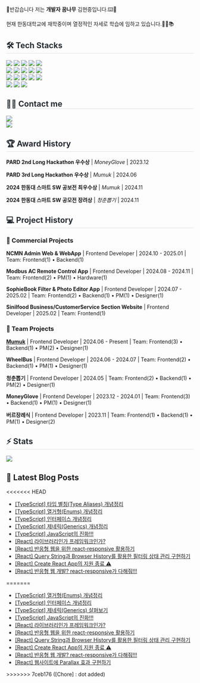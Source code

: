 👋반갑습니다 저는 **개발자 꿈나무** 김현중입니다.⌨️🚀

현재 한동대학교에 재학중이며 열정적인 자세로 학습에 임하고 있습니다.🙇‍♂️📚

<h2 style="border-bottom: 1px solid #d8dee4; color: #282d33;"> 🛠️ Tech Stacks </h2>
<div>
    <img src="https://img.shields.io/badge/C-A8B9CC?style=for-the-badge&logo=C&logoColor=white">
    <img src="https://img.shields.io/badge/C++-00599C?style=for-the-badge&logo=C%2B%2B&logoColor=white">
    <img src="https://img.shields.io/badge/CSS3-1572B6?style=for-the-badge&logo=CSS3&logoColor=white">
    <img src="https://img.shields.io/badge/Git-F05032?style=for-the-badge&logo=Git&logoColor=white">
    <img src="https://img.shields.io/badge/Github-181717?style=for-the-badge&logo=Github&logoColor=white">
    <br/>
    <img src="https://img.shields.io/badge/HTML5-E34F26?style=for-the-badge&logo=HTML5&logoColor=white">
    <img src="https://img.shields.io/badge/Flutter-02569B?style=for-the-badge&logo=Flutter&logoColor=white">
    <img src="https://img.shields.io/badge/Firebase-FFCA28?style=for-the-badge&logo=Firebase&logoColor=white">
    <img src="https://img.shields.io/badge/Javascript-F7DF1E?style=for-the-badge&logo=Javascript&logoColor=white">
    <img src="https://img.shields.io/badge/Java-007396?style=for-the-badge&logo=Java&logoColor=white">
    <br/>
    <img src="https://img.shields.io/badge/Notion-000000?style=for-the-badge&logo=Notion&logoColor=white">
    <img src="https://img.shields.io/badge/Python-3776AB?style=for-the-badge&logo=Python&logoColor=white">
    <img src="https://img.shields.io/badge/React-61DAFB?style=for-the-badge&logo=React&logoColor=white">
    <img src="https://img.shields.io/badge/ReactNative-61DAFB?style=for-the-badge&logo=React&logoColor=white">
    <img src="https://img.shields.io/badge/Swift-F05138?style=for-the-badge&logo=Swift&logoColor=white">
    <br/>
    <img src="https://img.shields.io/badge/StyledComponents-DB7093?style=for-the-badge&logo=StyledComponents&logoColor=white">
    <img src="https://img.shields.io/badge/Figma-F24E1E?style=for-the-badge&logo=Figma&logoColor=white">
    <img src="https://img.shields.io/badge/TypeScript-3178C6?style=for-the-badge&logo=typescript&logoColor=white">
</div>

<h2 style="border-bottom: 1px solid #d8dee4; color: #282d33;"> 🧑‍💻 Contact me </h2>
<div>
    <a href=https://bbin-guuuu.tistory.com/> <img src="https://img.shields.io/badge/Tistory-000000?style=for-the-badge&logo=Tistory&logoColor=white&link=https://bbin-guuuu.tistory.com/"> </a>
    <br/>
    <a href="mailto:eax9952@gmail.com" target="mailto:eax9952@gmail.com"><img src="https://img.shields.io/badge/eax9952@gmail.com-EA4335?style=flat-square&logo=Gmail&logoColor=white"/></a>
</div>

<h2 style="border-bottom: 1px solid #d8dee4; color: #282d33;"> 🏆 Award History </h2>

**PARD 2nd Long Hackathon 우수상** | _MoneyGlove_ | 2023.12

**PARD 3rd Long Hackathon 우수상** | _Mumuk_ | 2024.06

**2024 한동대 스마트 SW 공보전 최우수상** | _Mumuk_ | 2024.11

**2024 한동대 스마트 SW 공모전 장려상** | _청춘뽑기_ | 2024.11

<h2 style="border-bottom: 1px solid #d8dee4; color: #282d33;"> 💻 Project History </h2>

### 🌟 Commercial Projects

**NCMN Admin Web & WebApp** | Frontend Developer | 2024.10 - 2025.01 | Team: Frontend(1) • Backend(1)

**Modbus AC Remote Control App** | Frontend Developer | 2024.08 - 2024.11 | Team: Frontend(2) • PM(1) • Hardware(1)

**SophieBook Filter & Photo Editor App** | Frontend Developer | 2024.07 - 2025.02 | Team: Frontend(2) • Backend(1) • PM(1) • Designer(1)

**Sinilfood Business/CustomerService Section Website** | Frontend Developer | 2025.02 | Team: Frontend(1)

### 🎨 Team Projects

**[Mumuk](https://apps.apple.com/kr/app/%EB%A8%B8%EB%A8%B9-mumuk/id6526490191)** | Frontend Developer | 2024.06 - Present | Team: Frontend(3) • Backend(1) • PM(2) • Designer(1)

**WheelBus** | Frontend Developer | 2024.06 - 2024.07 | Team: Frontend(2) • Backend(1) • PM(1) • Designer(1)

**청춘뽑기** | Frontend Developer | 2024.05 | Team: Frontend(2) • Backend(1) • PM(2) • Designer(1)

**MoneyGlove** | Frontend Developer | 2023.12 - 2024.01 | Team: Frontend(3) • Backend(1) • PM(1) • Designer(1)

**버르장례식** | Frontend Developer | 2023.11 | Team: Frontend(1) • Backend(1) • PM(1) • Designer(2)

<h2 style="border-bottom: 1px solid #d8dee4; color: #282d33;"> ⚡️ Stats </h2>
<div>
    <img src="https://github-readme-stats.vercel.app/api?username=hjkim0905&bg_color=60,4c5685,693870&title_color=ffffff&text_color=ffffff&count_private=true"/>
</div>

## 📕 Latest Blog Posts
<<<<<<< HEAD
<ul><li><a href='https://bbin-guuuu.tistory.com/69' target='_blank'>[TypeScript] 타입 별칭(Type Aliases) 개념정리</a></li><li><a href='https://bbin-guuuu.tistory.com/68' target='_blank'>[TypeScript] 열거형(Enums) 개념정리</a></li><li><a href='https://bbin-guuuu.tistory.com/67' target='_blank'>[TypeScript] 인터페이스 개념정리</a></li><li><a href='https://bbin-guuuu.tistory.com/66' target='_blank'>[TypeScript] 제네릭(Generics) 개념정리</a></li><li><a href='https://bbin-guuuu.tistory.com/65' target='_blank'>[TypeScript] JavaScript의 진화!!!</a></li><li><a href='https://bbin-guuuu.tistory.com/64' target='_blank'>[React] 라이브러리인가 프레임워크인가?</a></li><li><a href='https://bbin-guuuu.tistory.com/63' target='_blank'>[React] 반응형 웹을 위한 react-responsive 활용하기</a></li><li><a href='https://bbin-guuuu.tistory.com/62' target='_blank'>[React] Query String과 Browser History를 활용한 필터링 상태 관리 구현하기</a></li><li><a href='https://bbin-guuuu.tistory.com/61' target='_blank'>[React] Create React App의 지원 종료 ⚠️</a></li><li><a href='https://bbin-guuuu.tistory.com/60' target='_blank'>[React] 반응형 웹 개발? react-responsive가 다해줘!!!</a></li></ul>
=======

<ul><li><a href='https://bbin-guuuu.tistory.com/68' target='_blank'>[TypeScript] 열거형(Enums) 개념정리</a></li><li><a href='https://bbin-guuuu.tistory.com/67' target='_blank'>[TypeScript] 인터페이스 개념정리</a></li><li><a href='https://bbin-guuuu.tistory.com/66' target='_blank'>[TypeScript] 제네릭(Generics) 살펴보기</a></li><li><a href='https://bbin-guuuu.tistory.com/65' target='_blank'>[TypeScript] JavaScript의 진화!!!</a></li><li><a href='https://bbin-guuuu.tistory.com/64' target='_blank'>[React] 라이브러리인가 프레임워크인가?</a></li><li><a href='https://bbin-guuuu.tistory.com/63' target='_blank'>[React] 반응형 웹을 위한 react-responsive 활용하기</a></li><li><a href='https://bbin-guuuu.tistory.com/62' target='_blank'>[React] Query String과 Browser History를 활용한 필터링 상태 관리 구현하기</a></li><li><a href='https://bbin-guuuu.tistory.com/61' target='_blank'>[React] Create React App의 지원 종료 ⚠️</a></li><li><a href='https://bbin-guuuu.tistory.com/60' target='_blank'>[React] 반응형 웹 개발? react-responsive가 다해줘!!!</a></li><li><a href='https://bbin-guuuu.tistory.com/59' target='_blank'>[React] 웹사이트에 Parallax 효과 구현하기</a></li></ul>
>>>>>>> 7ceb176 ([Chore] : dot added)

